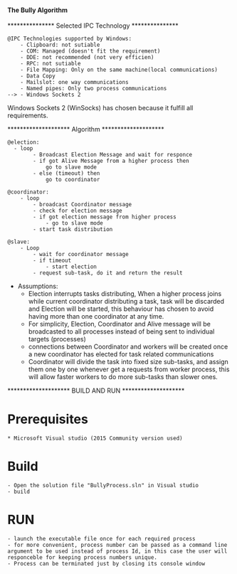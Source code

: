 #### The Bully Algorithm

*************** Selected IPC Technology ***************

	@IPC Technologies supported by Windows:
		- Clipboard: not sutiable 
		- COM: Managed (doesn't fit the requirement)
		- DDE: not recommended (not very efficien)
		- RPC: not sutiable
		- File Mapping: Only on the same machine(local communications)
		- Data Copy
		- Mailslot: one way communications
		- Named pipes: Only two process communications
	-->	- Windows Sockets 2

Windows Sockets 2 (WinSocks) has chosen because it fulfill all requirements.


******************** Algorithm ********************

	@election:
	  - loop
			- Broadcast Election Message and wait for responce
			- if got Alive Message from a higher process then
				go to slave mode
			- else (timeout) then
				go to coordinator 
				
	@coordinator:
		- loop
			- broadcast Coordinator message
			- check for election message
			- if got election message from higher process
				- go to slave mode
			- start task distribution			
			
	@slave: 
		- Loop 
			- wait for coordinator message
			- if timeout
				- start election
			- request sub-task, do it and return the result
		 
	 
* Assumptions:
	- Election interrupts tasks distributing, When a higher process joins while current coordinator distributing a task, task will be discarded and Election will be started, this behaviour has chosen to avoid having more than one coordinator at any time.
	- For simplicity, Election, Coordinator and Alive message will be broadcasted to all processes instead of being sent to individual targets (processes)
	- connections between Coordinator and workers will be created once a new coordinator has elected for task related communications
	- Coordinator will divide the task into fixed size sub-tasks, and assign them one by one whenever get a requests from worker process, this will allow faster workers to do more sub-tasks than slower ones.

	
******************** BUILD AND RUN ********************
# Prerequisites 
	* Microsoft Visual studio (2015 Community version used)
# Build
	- Open the solution file "BullyProcess.sln" in Visual studio 
	- build

# RUN	
	- launch the executable file once for each required process
	- for more convenient, process number can be passed as a command line argument to be used instead of process Id, in this case the user will responceble for keeping process numbers unique.
	- Process can be terminated just by closing its console window
	
	

	
	